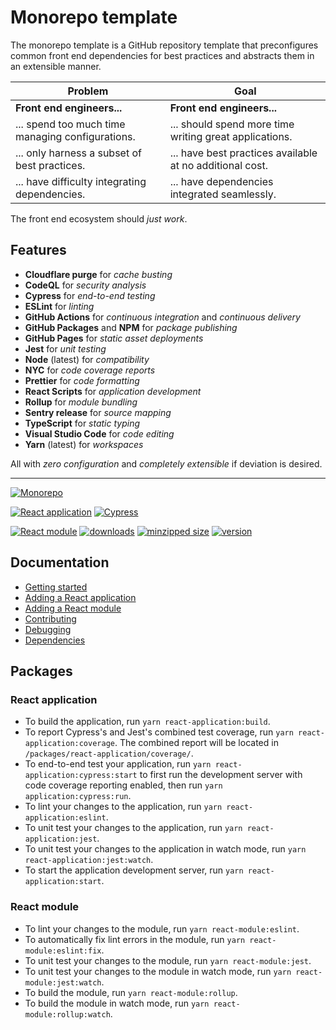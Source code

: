 # Monorepo template

The monorepo template is a GitHub repository template that preconfigures common
front end dependencies for best practices and abstracts them in an extensible
manner.

| Problem                                          | Goal                                                     |
| ------------------------------------------------ | -------------------------------------------------------- |
| **Front end engineers...**                       | **Front end engineers...**                               |
| ... spend too much time managing configurations. | ... should spend more time writing great applications.   |
| ... only harness a subset of best practices.     | ... have best practices available at no additional cost. |
| ... have difficulty integrating dependencies.    | ... have dependencies integrated seamlessly.             |

The front end ecosystem should _just work_.

## Features

- **Cloudflare purge** for _cache busting_
- **CodeQL** for _security analysis_
- **Cypress** for _end-to-end testing_
- **ESLint** for _linting_
- **GitHub Actions** for _continuous integration_ and _continuous delivery_
- **GitHub Packages** and **NPM** for _package publishing_
- **GitHub Pages** for _static asset deployments_
- **Jest** for _unit testing_
- **Node** (latest) for _compatibility_
- **NYC** for _code coverage reports_
- **Prettier** for _code formatting_
- **React Scripts** for _application development_
- **Rollup** for _module bundling_
- **Sentry release** for _source mapping_
- **TypeScript** for _static typing_
- **Visual Studio Code** for _code editing_
- **Yarn** (latest) for _workspaces_

All with _zero configuration_ and _completely extensible_ if deviation is
desired.

---

[![Monorepo](https://github.com/monorepo-template/monorepo-template/actions/workflows/index.yml/badge.svg?branch=main&event=push)](https://github.com/monorepo-template/monorepo-template/actions/workflows/index.yml)

[![React application](https://github.com/monorepo-template/monorepo-template/actions/workflows/react-application.yml/badge.svg?branch=main&event=push)](https://github.com/monorepo-template/monorepo-template/actions/workflows/react-application.yml)
[![Cypress](https://img.shields.io/endpoint?url=https://dashboard.cypress.io/badge/simple/4akrvv/main&label=Cypress&style=flat)](https://dashboard.cypress.io/projects/4akrvv/runs)

[![React module](https://github.com/monorepo-template/monorepo-template/actions/workflows/react-module.yml/badge.svg?branch=main&event=push)](https://github.com/monorepo-template/monorepo-template/actions/workflows/react-module.yml)
[![downloads](https://img.shields.io/npm/dt/@monorepo-template/react-module.svg)](https://www.npmjs.com/package/@monorepo-template/react-module)
[![minzipped size](https://img.shields.io/bundlephobia/minzip/@monorepo-template/react-module.svg?label=minzipped%20size)](https://www.npmjs.com/package/@monorepo-template/react-module)
[![version](https://img.shields.io/npm/v/@monorepo-template/react-module.svg?label=version)](https://www.npmjs.com/package/@monorepo-template/react-module)

## Documentation

- [Getting started](https://github.com/monorepo-template/monorepo-template/blob/main/docs/GETTING_STARTED.md)
- [Adding a React application](https://github.com/monorepo-template/monorepo-template/blob/main/docs/REACT_APPLICATION.md)
- [Adding a React module](https://github.com/monorepo-template/monorepo-template/blob/main/docs/REACT_MODULE.md)
- [Contributing](https://github.com/monorepo-template/monorepo-template/blob/main/docs/CONTRIBUTING.md)
- [Debugging](https://github.com/monorepo-template/monorepo-template/blob/main/docs/DEBUGGING.md)
- [Dependencies](https://github.com/monorepo-template/dependencies#monorepo-template-dependencies)

## Packages

### React application

- To build the application, run `yarn react-application:build`.
- To report Cypress's and Jest's combined test coverage, run
  `yarn react-application:coverage`. The combined report will be located in
  `/packages/react-application/coverage/`.
- To end-to-end test your application, run
  `yarn react-application:cypress:start` to first run the development server
  with code coverage reporting enabled, then run `yarn application:cypress:run`.
- To lint your changes to the application, run `yarn react-application:eslint`.
- To unit test your changes to the application, run
  `yarn react-application:jest`.
- To unit test your changes to the application in watch mode, run
  `yarn react-application:jest:watch`.
- To start the application development server, run
  `yarn react-application:start`.

### React module

- To lint your changes to the module, run `yarn react-module:eslint`.
- To automatically fix lint errors in the module, run
  `yarn react-module:eslint:fix`.
- To unit test your changes to the module, run `yarn react-module:jest`.
- To unit test your changes to the module in watch mode, run
  `yarn react-module:jest:watch`.
- To build the module, run `yarn react-module:rollup`.
- To build the module in watch mode, run `yarn react-module:rollup:watch`.
